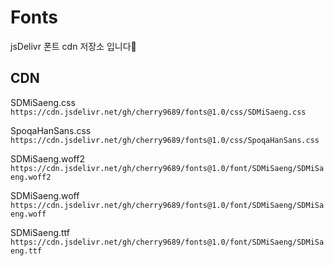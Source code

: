# Fonts

jsDelivr 폰트 cdn 저장소 입니다🙂

## CDN

SDMiSaeng.css  
`https://cdn.jsdelivr.net/gh/cherry9689/fonts@1.0/css/SDMiSaeng.css`

SpoqaHanSans.css  
`https://cdn.jsdelivr.net/gh/cherry9689/fonts@1.0/css/SpoqaHanSans.css`

SDMiSaeng.woff2
`https://cdn.jsdelivr.net/gh/cherry9689/fonts@1.0/font/SDMiSaeng/SDMiSaeng.woff2`

SDMiSaeng.woff
`https://cdn.jsdelivr.net/gh/cherry9689/fonts@1.0/font/SDMiSaeng/SDMiSaeng.woff`

SDMiSaeng.ttf
`https://cdn.jsdelivr.net/gh/cherry9689/fonts@1.0/font/SDMiSaeng/SDMiSaeng.ttf`
